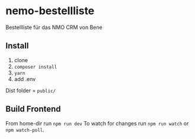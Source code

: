 # nemo-bestellliste
Bestellliste für das NMO CRM von Bene

## Install
1. clone
2. `composer install`
3. `yarn`
4. add .env

Dist folder = `public/`

## Build Frontend
From home-dir run `npm run dev`
To watch for changes run `npm run watch` or `npm watch-poll`.
